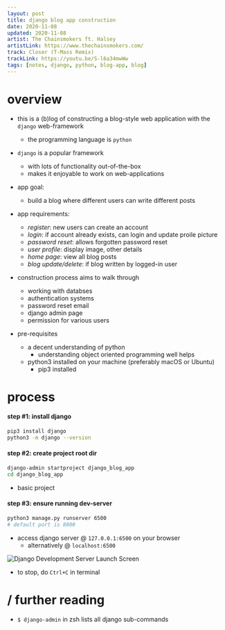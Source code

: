 ```yaml
---
layout: post
title: django blog app construction
date: 2020-11-08
updated: 2020-11-08
artist: The Chainsmokers ft. Halsey
artistLink: https://www.thechainsmokers.com/
track: Closer (T-Mass Remix)
trackLink: https://youtu.be/S-l6a34mwWw
tags: [notes, django, python, blog-app, blog]
---
```


# overview

- this is a (b)log of constructing a blog-style web application with the `django` web-framework 
  - the programming language is `python`
  
- `django` is a popular framework 
  - with lots of functionality out-of-the-box 
  - makes it enjoyable to work on web-applications
  
- app goal: 
  - build a blog where different users can write different posts
- app requirements:
  - *register*: new users can create an account 
  - *login*: if account already exists, can login and update proile picture
  - *password reset*: allows forgotten password reset
  - *user profile*: display image, other details
  - *home page*: view all blog posts 
  - *blog update/delete*: if blog written by logged-in user

- construction process aims to walk through 
  - working with databses
  - authentication systems 
  - password reset email
  - django admin page
  - permission for various users 
  
- pre-requisites 
  - a decent understanding of python 
    - understanding object oriented programming well helps 
  - python3 installed on your machine (preferably macOS or Ubuntu)
    - pip3 installed 
  

# process

#### step #1: install django

```zsh
pip3 install django
python3 -m django --version
```

#### step #2: create project root dir

```zsh
django-admin startproject django_blog_app
cd django_blog_app
```

- basic project 

#### step #3: ensure running dev-server

```zsh
python3 manage.py runserver 6500
# default port is 8000
```

- access django server @ `127.0.0.1:6500` on your browser
  - alternatively @ `localhost:6500`

<img class="plot mx-auto text-center img-fluid" src="https://www.freecodecamp.org/news/content/images/2020/02/DjangoRocket.gif" alt="Django Development Server Launch Screen">

- to stop, do `Ctrl+C` in terminal 

# / further reading

- `$ django-admin` in zsh lists all django sub-commands







